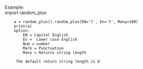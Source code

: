 Example:  
        import random_plus  
    
        a = random_plus().random_plus(EN='t', En='t', Many=100)  
        print(a)  
        option:  
            EN = Capital English  
            En =  Lower case English  
            Num = number 
            Mark = Punctuation  
            Many = Returns string length  
        
         The default return string length is 8